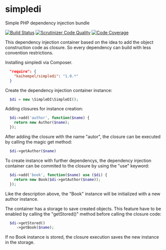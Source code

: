 # simpledi

Simple PHP dependency injection bundle

[![Build Status](https://travis-ci.org/kaihempel/simpledi.svg?branch=master)](https://travis-ci.org/kaihempel/simpledi)
[![Scrutinizer Code Quality](https://scrutinizer-ci.com/g/kaihempel/simpledi/badges/quality-score.png?b=master)](https://scrutinizer-ci.com/g/kaihempel/simpledi/?branch=master)
[![Code Coverage](https://scrutinizer-ci.com/g/kaihempel/simpledi/badges/coverage.png?b=master)](https://scrutinizer-ci.com/g/kaihempel/simpledi/?branch=master)

This dependency injection container based on the idea to add the object construction code as closure. So every dependency can build with less convention restrictions.

Installing simpledi via Composer.

```json
  "require": {
    "kaihempel/simpledi": "1.0.*"
  }
```

Create the dependency injection container instance:

```php
  $di = new \SimpleDI\SimpleDI();
```

Adding closures for instance creation:

```php
  $di->add('author', function($name) {
    return new Author($name);
  });
```

After adding the closure with the name "autor", the closure can be executed by calling the magic get method:

```php
  $di->getAuthor($name)
```

To create instance with further dependencys, the dependency injection container can be commited to the closure by using the "use" keyword:

```php
  $di->add('book', function($name) use ($di) {
    return new Book($di->getAuthor($name));
  });
```

Like the description above, the "Book" instance will be initialized with a new author instance.

The container has a storage to save created objects. This feature have to be enabled by calling the "getStored()" method before calling the closure code:

```php
  $di->getStored()
     ->getBook($name);
```

If no Book instance is stored, the closure execution saves the new instance in the storage.

